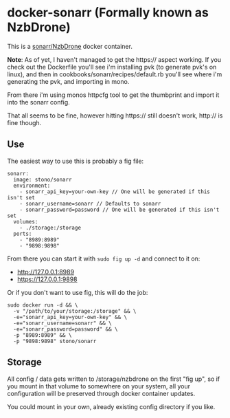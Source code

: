 # docker-sonarr (Formally known as NzbDrone)
This is a [sonarr/NzbDrone](https://sonarr.tv/) docker container.

__Note__: As of yet, I haven't managed to get the https:// aspect working.  If you check out the Dockerfile you'll see i'm installing pvk (to generate pvk's on linux), and then in cookbooks/sonarr/recipes/default.rb you'll see where i'm generating the pvk, and importing in mono.

From there i'm using monos httpcfg tool to get the thumbprint and import it into the sonarr config.

That all seems to be fine, however hitting https:// still doesn't work, http:// is fine though.

## Use
The easiest way to use this is probably a fig file:
```
sonarr:
  image: stono/sonarr 
  environment:
    - sonarr_api_key=your-own-key // One will be generated if this isn't set
    - sonarr_username=sonarr // Defaults to sonarr
    - sonarr_password=password // One will be generated if this isn't set
  volumes:
    - ./storage:/storage
  ports:
    - "8989:8989"
    - "9898:9898"
```
From there you can start it with `sudo fig up -d` and connect to it on:
  - http://127.0.0.1:8989
  - https://127.0.0.1:9898

Or if you don't want to use fig, this will do the job:
```
sudo docker run -d && \
  -v "/path/to/your/storage:/storage" && \
  -e="sonarr_api_key=your-own-key" && \
  -e="sonarr_username=sonarr" && \
  -e="sonarr_password=password" && \
  -p "8989:8989" && \
  -p "9898:9898" stono/sonarr
```

## Storage
All config / data gets written to /storage/nzbdrone on the first "fig up", so if you mount in that volume to somewhere on your system, all your configuration will be preserved through docker container updates.

You could mount in your own, already existing config directory if you like.
